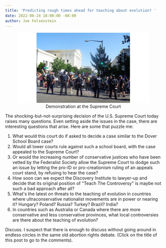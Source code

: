 ```yaml
---
title: 'Predicting rough times ahead for teaching about evolution? '
date: 2022-06-24 18:00:00 -08:00
author: Joe Felsenstein
---
```


<figure><img src="/uploads/2022/at-the-supreme-court.jpg" alt="Demonstration at the Supreme Court"><figcaption><div align="center">Demonstration at the Supreme Court</div></figcaption>
</figure>

<p>
<p>
The shocking-but-not-surprising decision of the U.S. Supreme Court today raises many questions.  Even setting aside the
issues in the case, there are interesting questions that arise.  Here are some that puzzle me:

1. What would this court do if asked to decide a case similar to the Dover School Board case?
2. Would all lower courts rule against such a school board, with the case appealed to the Supreme
Court?
3. Or would the increasing number of conservative justices who have been vetted by the Federalist 
Society allow the Supreme Court to dodge such an issue by letting the pro-ID or pro-creationism
ruling of an appeals court stand, by refusing to hear the case?
4. How soon can we expect the Discovery Institute to lawyer-up and decide that its original position of
"Teach The Controversy" is maybe not such a bad approach after all?
5. What's the latest on threats to the teaching of evolution in countries where ultraconservative
nationalist movements are in power or nearing it?  Hungary? Poland? Russia? Turkey? Brazil? India?
6. In countries such as Australia or Canada where there are more conservative and less conservative
provinces, what local controversies are there about the teaching of evolution?

Discuss. I suspect that there is enough to 
discuss without going around in endless circles in the same old abortion rights debate.
(Click on the title of this post to go to the comments).  
